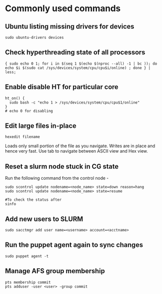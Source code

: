 
# Commonly used commands 

## Ubuntu listing missing drivers for devices

```
sudo ubuntu-drivers devices
```

## Check hyperthreading state of all processors

```
{ sudo echo 0 1; for i in $(seq 1 $(echo $(nproc --all) -1 | bc )); do echo $i $(sudo cat /sys/devices/system/cpu/cpu$i/online) ; done } | less;
```

## Enable disable HT for particular core

```
ht_on() {
  sudo bash -c "echo 1 > /sys/devices/system/cpu/cpu$1/online" 
}
# echo 0 for disabling
```

## Edit large files in-place

```
hexedit filename
```
Loads only small portion of the file as you navigate. Writes are in place and hence very fast. Use tab to navigate between ASCII view and Hex view.


## Reset a slurm node stuck in CG state 
Run the following command from the control node - 
```
sudo scontrol update nodename=<node_name> state=down reason=hang
sudo scontrol update nodename=<node_name> state=resume

#To check the status after
sinfo
```

## Add new users to SLURM
```
sudo sacctmgr add user name=<username> account=<acctname>
```

## Run the puppet agent again to sync changes
```
sudo puppet agent -t
```

## Manage AFS group membership
```
pts membership commit
pts adduser -user <user> -group commit
```
